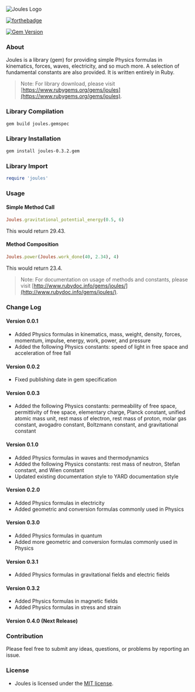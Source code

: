 ![Joules Logo](https://cloud.githubusercontent.com/assets/7763904/7764836/ef617b0a-0024-11e5-8044-3cf354a4a306.png)

[![forthebadge](http://forthebadge.com/images/badges/built-with-ruby.svg)](http://forthebadge.com)

[![Gem Version](https://badge.fury.io/rb/joules.svg)](http://badge.fury.io/rb/joules)

### About
Joules is a library (gem) for providing simple Physics formulas in kinematics, forces, waves, electricity, and so much more. A selection of fundamental constants are also provided. It is written entirely in Ruby.
> Note: For library download, please visit [https://www.rubygems.org/gems/joules](https://www.rubygems.org/gems/joules).

### Library Compilation
```Bash
gem build joules.gemspec
```

### Library Installation
```Bash
gem install joules-0.3.2.gem
```

### Library Import
```Ruby
require 'joules'
```

### Usage
#### Simple Method Call
```Ruby
Joules.gravitational_potential_energy(0.5, 6)
```
This would return 29.43.
#### Method Composition
```Ruby
Joules.power(Joules.work_done(40, 2.34), 4)
```
This would return 23.4.
> Note: For documentation on usage of methods and constants, please visit [http://www.rubydoc.info/gems/joules/](http://www.rubydoc.info/gems/joules/).

### Change Log
#### Version 0.0.1
* Added Physics formulas in kinematics, mass, weight, density, forces, momentum, impulse, energy, work, power, and pressure
* Added the following Physics constants: speed of light in free space and acceleration of free fall

#### Version 0.0.2
* Fixed publishing date in gem specification

#### Version 0.0.3
* Added the following Physics constants: permeability of free space, permittivity of free space, elementary charge, Planck constant, unified atomic mass unit, rest mass of electron, rest mass of proton, molar gas constant, avogadro constant, Boltzmann constant, and gravitational constant

#### Version 0.1.0
* Added Physics formulas in waves and thermodynamics
* Added the following Physics constants: rest mass of neutron, Stefan constant, and Wien constant
* Updated existing documentation style to YARD documentation style

#### Version 0.2.0
* Added Physics formulas in electricity
* Added geometric and conversion formulas commonly used in Physics

#### Version 0.3.0
* Added Physics formulas in quantum
* Added more geometric and conversion formulas commonly used in Physics

#### Version 0.3.1
* Added Physics formulas in gravitational fields and electric fields

#### Version 0.3.2
* Added Physics formulas in magnetic fields
* Added Physics formulas in stress and strain

#### Version 0.4.0 (Next Release)

### Contribution
Please feel free to submit any ideas, questions, or problems by reporting an issue. 

### License
* Joules is licensed under the [MIT license](https://github.com/elailai94/Joules/blob/master/LICENSE.md).
